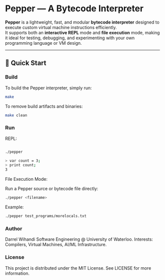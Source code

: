 #  Pepper — A Bytecode Interpreter

**Pepper** is a lightweight, fast, and modular **bytecode interpreter** designed to execute custom virtual machine instructions efficiently.  
It supports both an **interactive REPL** mode and **file execution** mode, making it ideal for testing, debugging, and experimenting with your own programming language or VM design.

---

## 🚀 Quick Start

### Build

To build the Pepper interpreter, simply run:

```bash
make

```
To remove build artifacts and binaries:

```bash
make clean
```
###  Run

REPL:

```bash

./pepper

> var count = 3;
> print count;
3
```

File Execution Mode:

Run a Pepper source or bytecode file directly:

```bash
./pepper <filename>
```


Example:
```bash
./pepper test_programs/morelocals.txt
```

### Author
Darrel Wihandi
Software Engineering @ University of Waterloo.
Interests: Compilers, Virtual Machines, AI/ML Infrastructure.

### License

This project is distributed under the MIT License.
See LICENSE for more information.


